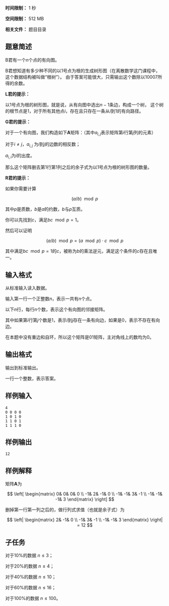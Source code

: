 


**时间限制：** 1 秒 


**空间限制：** 512 MB

**相关文件：** 题目目录




## 题意简述

B君有一个$n$个点的有向图。

B君想知道有多少种不同的以$1$号点为根的生成树形图（在离散数学这门课程中，这个数据结构被叫做“根树”）。
由于答案可能很大，只需输出这个数除以$10007$所得的余数。

**L君的提示：**

以$1$号点为根的树形图，就是说，从有向图中选出$n-1$条边，构成一个树，
这个树的根节点是$1$，对于所有其他点$i$，存在且只存在一条从$i$到$1$的有向路径。

**G君的提示：**

对于一个有向图，我们构造如下$\mathbf{A}$矩阵：（其中$a_{i,j}$表示矩阵第$i$行第$j$列的元素）

对于$i \ne j$，$a_{i,j}$ 为$i$到$j$的边数的相反数；

$a_{i,i}$为$i$的出度。

那么这个矩阵删去第$1$行第$1$列之后的余子式为以$1$号点为根的树形图的数量。

**R君的提示：**

如果你需要计算

$$
\left(a / b\right) \mod p 
$$

其中$p$是质数，$b$是$a$的约数，$b$与$p$互质。

你可以先找到$c$，满足$bc \mod p = 1$。

然后可以证明

$$
\left(a / b\right) \mod p = \left(a \mod p\right) \cdot c \mod p
$$

其中满足$bc \mod p = 1$的$c$，被称为$b$的乘法逆元，满足这个条件的$c$存在且唯一。

## 输入格式

从标准输入读入数据。

输入第一行一个正整数$n$，表示一共有$n$个点。

以下$n$行，每行$n$个数，表示这个有向图的邻接矩阵。

其中如果第$i$行第$j$个数是$1$，表示$i$到$j$存在一条有向边，如果是$0$，表示不存在有向边。

在本题中没有重边和自环，所以这个矩阵是01矩阵，主对角线上的数均为$0$。

## 输出格式

输出到标准输出。

一行一个整数，表示答案。






## 样例输入

```plain
4
0 0 0 0
1 0 1 0
1 1 0 1
1 1 1 0

```



## 样例输出

```plain
12

```


## 样例解释

矩阵$\mathbf{A}$为

$$
\left[
\begin{matrix}
 0&  0&  0&  0 \\
-1&  2& -1&  0 \\
-1& -1&  3& -1 \\
-1& -1& -1&  3
\end{matrix}
\right]
$$

删掉第一行第一列之后的，做行列式求值（也就是余子式）为

$$
\left|
\begin{matrix}
 2& -1&  0 \\
-1&  3& -1 \\
-1& -1&  3
\end{matrix}
\right| = 12
$$

## 子任务


对于10%的数据 $n \le 3$；

对于20%的数据 $n \le 4$；

对于40%的数据 $n \le 10$；

对于60%的数据 $n \le 16$；

对于100%的数据 $n \le 100$。